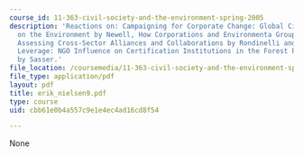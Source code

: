 ```yaml
---
course_id: 11-363-civil-society-and-the-environment-spring-2005
description: 'Reactions on: Campaigning for Corporate Change: Global Citizen Action
  on the Environment by Newell, How Corporations and Environmenta Groups Cooperate:
  Assessing Cross-Sector Alliances and Collaborations by Rondinelli and London, Gaining
  Leverage: NGO Influence on Certification Institutions in the Forest Products Sector
  by Sasser.'
file_location: /coursemedia/11-363-civil-society-and-the-environment-spring-2005/cbb61e0b4a557c9e1e4ec4ad16cd8f54_erik_nielsen9.pdf
file_type: application/pdf
layout: pdf
title: erik_nielsen9.pdf
type: course
uid: cbb61e0b4a557c9e1e4ec4ad16cd8f54

---
```

None
